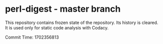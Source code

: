 # perl-digest - master branch

This repository contains frozen state of the repository.
Its history is cleared. It is used only for static code
analysis with Codacy.

Commit Time: 1702356813